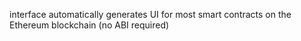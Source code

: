 interface automatically generates UI for most smart contracts on the Ethereum blockchain (no ABI required)